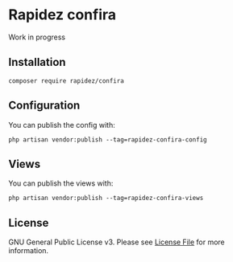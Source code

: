 # Rapidez confira

Work in progress

## Installation

```
composer require rapidez/confira
```

## Configuration

You can publish the config with:
```
php artisan vendor:publish --tag=rapidez-confira-config
```

## Views

You can publish the views with:
```
php artisan vendor:publish --tag=rapidez-confira-views
```

## License

GNU General Public License v3. Please see [License File](LICENSE) for more information.
